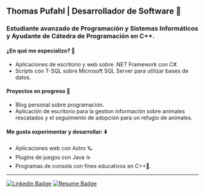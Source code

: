 ## Thomas Pufahl | Desarrollador de Software  💯

### Estudiante avanzado de Programación y Sistemas Informáticos y Ayudante de Cátedra de Programación en C++.

####  ¿En qué me especializo? 🧐
* Aplicaciones de escritorio y web sobre .NET Framework con C#.
* Scripts con T-SQL sobre Microsoft SQL Server para utilizar bases de datos. 
 
#### Proyectos en progreso 🚀
* Blog personal sobre programación.
* Aplicación de escritorio para la gestion información sobre animales rescatados y el seguimiento de adopción para un refugio de animales.

#### Me gusta experimentar y desarrollar: ⬇️
* Aplicaciones web con Astro 🪐
* Plugins de juegos con Java ☕
* Programas de consola con fines educativos en C++🔵.
---
[![Linkedin Badge](https://img.shields.io/badge/-thomaspufahl-0e76a8?style=flat&labelColor=0e76a8&logo=linkedin&logoColor=white)](https://www.linkedin.com/in/thomaspufahl/) [![Resume Badge](https://img.shields.io/badge/-CV-d20001?style=flat&labelColor=d20001&logo=DocuSign&logoColor=white)](https://drive.google.com/file/d/1JeuSk72FWE-stzW_UTwMxp-zUz8Z9Xgb/view?usp=sharing)